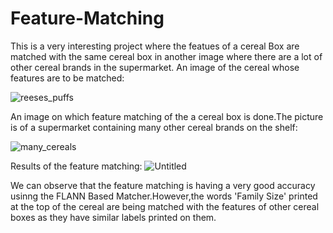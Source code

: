# Feature-Matching

This is a very interesting project where the featues of a cereal Box are matched with the same cereal box in another image where there are a lot of other cereal brands in the supermarket.
An image of the cereal whose features are to be matched:

![reeses_puffs](https://user-images.githubusercontent.com/58786895/87532631-1316e500-c6b1-11ea-837d-d9e116218ef8.png)

An image on which feature matching of the a cereal box is done.The picture is of a supermarket containing many other cereal brands on the shelf:


![many_cereals](https://user-images.githubusercontent.com/58786895/87532725-33df3a80-c6b1-11ea-968f-98b5e60df08f.jpg)


Results of the feature matching:
![Untitled](https://user-images.githubusercontent.com/58786895/87533020-a05a3980-c6b1-11ea-8fb4-f4df45ab96a6.png)


We can observe that the feature matching is having a very good accuracy usinng the FLANN Based Matcher.However,the words 'Family Size' printed at the top of the cereal are being matched with the features of other cereal boxes as they have similar labels printed on them.

